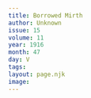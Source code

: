 ```yaml
---
title: Borrowed Mirth
author: Unknown
issue: 15
volume: 11
year: 1916
month: 47
day: V
tags:
layout: page.njk
image:
---
```



